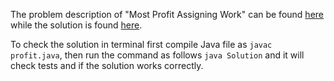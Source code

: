 The problem description of "Most Profit Assigning Work" can be found [here](https://leetcode.com/problems/most-profit-assigning-work/) while the solution is found [here](https://github.com/aurimas13/Solutions-To-Problems/blob/main/LeetCode/Java%20Solutions/Most%20Profit%20Assigning%20Work/profit.java).

To check the solution in terminal first compile Java file as `javac profit.java`, then run the command as follows `java Solution` and it will check tests and if the solution works correctly.
